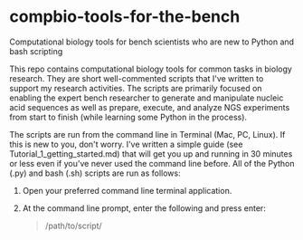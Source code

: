 # compbio-tools-for-the-bench
Computational biology tools for bench scientists who are new to Python and bash scripting

This repo contains computational biology tools for common tasks in biology research. They are short well-commented scripts that I've written to support my research activities. The scripts are primarily focused on enabling the expert bench researcher to generate and manipulate nucleic acid sequences as well as prepare, execute, and analyze NGS experiments from start to finish (while learning some Python in the process).

The scripts are run from the command line in Terminal (Mac, PC, Linux). If this is new to you, don't worry. I've written a simple guide (see Tutorial_1_getting_started.md) that will get you up and running in 30 minutes or less even if you've never used the command line before. All of the Python (.py) and bash (.sh) scripts are run as follows:

1. Open your preferred command line terminal application.
2. At the command line prompt, enter the following and press enter:

    > /path/to/script/<script filename> argument_1 argument_2 argument_3 ... argument_n

The "arguments" could be DNA sequences, chromosome coordinates, or some customizable options you want to tell the script to use.  Read the script header for instructions.

Many of these tools rely on excellent tools that others have created and will be listed in the script header or the import section below it. If you've already learned how to use pip or conda or you've read Tutorial_1_getting_started.md, then you know what to do.

Feel free to use, modify, repurpose, and stitch them together with others to make the scripts you need. And please let me know if you catch a bug. :)

Scripts

> dna-seq.sh

Bash script for a no-frills DNA-seq workflow to create BAM files from FASTQ files.

> fetch-fastq.sh

Bash script to download NCBI SRA runs as FASTQ files.

> fetch-sequence.py

Python script to fetch the reference sequence from the UCSC Genome Browser for given a chromosome name, start and stop coordinate, and hg build. 

> reverse-complement.py

Python script to convert a given nucleic acid sequence into its reverse complement. Non-ATCG characters are accepted.
